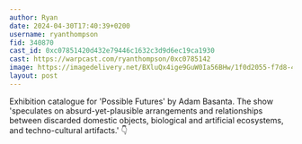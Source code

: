 ```yaml
---
author: Ryan
date: 2024-04-30T17:40:39+0200
username: ryanthompson
fid: 340870
cast_id: 0xc07851420d432e79446c1632c3d9d6ec19ca1930
cast: https://warpcast.com/ryanthompson/0xc0785142
image: https://imagedelivery.net/BXluQx4ige9GuW0Ia56BHw/1f0d2055-f7d8-476a-4336-8220efa7ef00/original
layout: post
---
```

Exhibition catalogue for 'Possible Futures' by Adam Basanta. The show 'speculates on absurd-yet-plausible arrangements and relationships between discarded domestic objects, biological and artificial ecosystems, and techno-cultural artifacts.' 👇  

<img src='https://imagedelivery.net/BXluQx4ige9GuW0Ia56BHw/1f0d2055-f7d8-476a-4336-8220efa7ef00/original' alt='' referrerpolicy='no-referrer'/>
<img src='https://imagedelivery.net/BXluQx4ige9GuW0Ia56BHw/d5178a4b-24cd-4ed5-6849-5420c89b2200/original' alt='' referrerpolicy='no-referrer'/>